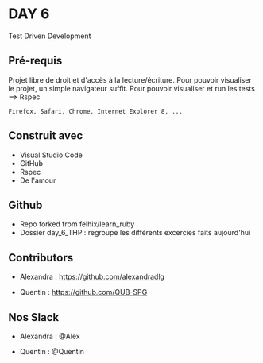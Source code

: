 # DAY 6

Test Driven Development

## Pré-requis

Projet libre de droit et d'accès à la lecture/écriture. 
Pour pouvoir visualiser le projet, un simple navigateur suffit.
Pour pouvoir visualiser et run les tests ==> Rspec 


```
Firefox, Safari, Chrome, Internet Explorer 8, ...
```

## Construit avec

* Visual Studio Code
* GitHub
* Rspec
* De l'amour

## Github 

* Repo forked from felhix/learn_ruby
* Dossier day_6_THP : regroupe les différents excercies faits aujourd'hui

## Contributors

* Alexandra : https://github.com/alexandradlg

* Quentin : https://github.com/QUB-SPG

## Nos Slack

* Alexandra : @Alex

* Quentin : @Quentin
